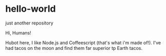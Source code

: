 # hello-world
just another repository

Hi, Humans!

Hubot here, I like Node.js and Coffeescript (that's what i'm made of!).
I've had tacos on the moon and find them far superior tp Earth tacos.
